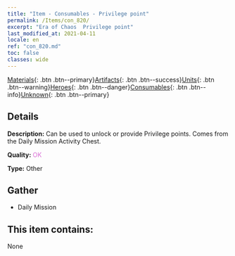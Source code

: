```yaml
---
title: "Item - Consumables - Privilege point"
permalink: /Items/con_820/
excerpt: "Era of Chaos  Privilege point"
last_modified_at: 2021-04-11
locale: en
ref: "con_820.md"
toc: false
classes: wide
---
```

 [Materials](/Items/){: .btn .btn--primary}[Artifacts](/Items/Artifacts/){: .btn .btn--success}[Units](/Items/Units/){: .btn .btn--warning}[Heroes](/Items/Heroes/){: .btn .btn--danger}[Consumables](/Items/Consumables/){: .btn .btn--info}[Unknown](/Items/Unknown/){: .btn .btn--primary}

## Details
 **Description:** Can be used to unlock or provide Privilege points. Comes from the Daily Mission Activity Chest.

 **Quality:** <span style="color: #DA70D6">OK</span>

 **Type:** Other

## Gather

*    Daily Mission 

## This item contains:

  None

